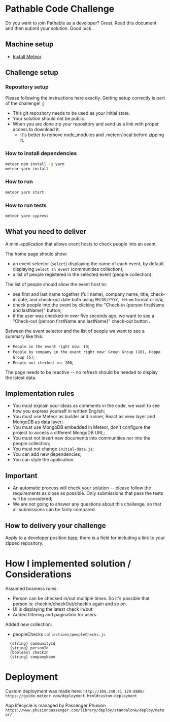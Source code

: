 # Pathable Code Challenge

Do you want to join Pathable as a developer? Great. Read this document and then submit your solution. Good luck.

## Machine setup

- [Install Meteor](https://www.meteor.com/install)

## Challenge setup

### Repository setup

Please following the instructions here exactly. Getting setup correctly is part of the challenge! ;)

- This git repository needs to be used as your initial state.
- Your solution should not be public.
- When you are done zip your repository and send us a link with proper access to download it.
  - It's better to remove node_modules and .meteor/local before zipping it.

### How to install dependencies

```bash
meteor npm install -g yarn
meteor yarn install
```

### How to run

```bash
meteor yarn start
```

### How to run tests

```bash
meteor yarn cypress
```

## What you need to deliver

A mini-application that allows event hosts to check people into an event.

The home page should show:

- an event selector (`select`) displaying the name of each event, by default displaying `Select an event` (communities collection);
- a list of people registered in the selected event (people collection).

The list of people should allow the event host to:

- see first and last name together (full name), company name, title, check-in date, and check-out date both using `MM/DD/YYYY, HH:mm` format or `N/A`;
- check people into the event by clicking the "Check-in {person firstName and lastName}" button;
- if the user was checked-in over five seconds ago, we want to see a "Check-out {person firstName and lastName}" check-out button .

Between the event selector and the list of people we want to see a summary like this:

- `People in the event right now: 10`;
- `People by company in the event right now: Green Group (10), Hoppe Group (5)`;
- `People not checked-in: 200`;

The page needs to be reactive -- no refresh should be needed to display the latest data.

## Implementation rules

- You must explain your ideas as comments in the code, we want to see how you express yourself in written English;
- You must use Meteor as builder and runner, React as view layer and MongoDB as data layer;
- You must use MongoDB embedded in Meteor, don't configure the project to access a different MongoDB URL;
- You must not insert new documents into communities nor into the people collection;
- You must not change `initial-data.js`;
- You can add new dependencies;
- You can style the application.

## Important

- An automatic process will check your solution -- please follow the requirements as close as possible. Only submissions that pass the tests will be considered;
- We are not going to answer any questions about this challenge, so that all submissions can be fairly compared.

## How to delivery your challenge

Apply to a developer position [here](https://careers.jobscore.com/careers/pathableinc); there is a field for including a link to your zipped repository.

# How I implemented solution / Considerations

Assumed business rules:
- Person can be checked in/out multiple times. So it's possible that person is:
checkIn/checkOut/checkIn again and so on.
- UI is displaying the latest check in/out
- Added filtering and pagination for users.

Added new collection:
- peopleChecks `collections/peopleChecks.js`
```
  {string} communityId
  {string} personId
  {boolean} checkIn
  {string} companyName
```

# Deployment

Custom deployment was made here: `http://104.248.41.129:8888/`
`https://guide.meteor.com/deployment.html#custom-deployment`

App lifecycle is managed by Passenger Phusion
`https://www.phusionpassenger.com/library/deploy/standalone/deploy/meteor/`